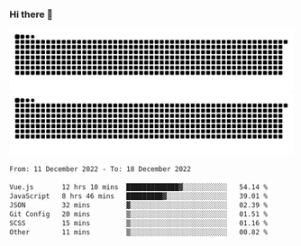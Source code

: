 ### Hi there 👋

![GitHub Snake Light](https://raw.githubusercontent.com/jichangee/jichangee/output/github-snake.svg#gh-light-mode-only)
![GitHub Snake dark](https://raw.githubusercontent.com/jichangee/jichangee/output/github-snake-dark.svg#gh-dark-mode-only)

<!--START_SECTION:waka-->

```text
From: 11 December 2022 - To: 18 December 2022

Vue.js       12 hrs 10 mins  █████████████▓░░░░░░░░░░░   54.14 %
JavaScript   8 hrs 46 mins   █████████▓░░░░░░░░░░░░░░░   39.01 %
JSON         32 mins         ▓░░░░░░░░░░░░░░░░░░░░░░░░   02.39 %
Git Config   20 mins         ▒░░░░░░░░░░░░░░░░░░░░░░░░   01.51 %
SCSS         15 mins         ▒░░░░░░░░░░░░░░░░░░░░░░░░   01.16 %
Other        11 mins         ▒░░░░░░░░░░░░░░░░░░░░░░░░   00.82 %
```

<!--END_SECTION:waka-->

<!--
![GitHub Snake Light](github-snake.svg#gh-light-mode-only)
![GitHub Snake dark](github-snake-dark.svg#gh-dark-mode-only)
-->

<!--
**jichangee/jichangee** is a ✨ _special_ ✨ repository because its `README.md` (this file) appears on your GitHub profile.

Here are some ideas to get you started:

- 🔭 I’m currently working on ...
- 🌱 I’m currently learning ...
- 👯 I’m looking to collaborate on ...
- 🤔 I’m looking for help with ...
- 💬 Ask me about ...
- 📫 How to reach me: ...
- 😄 Pronouns: ...
- ⚡ Fun fact: ...
-->
